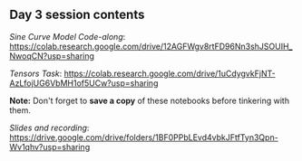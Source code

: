 ## Day 3 session contents

*Sine Curve Model Code-along*: https://colab.research.google.com/drive/12AGFWgv8rtFD96Nn3shJSOUIH_NwoqCN?usp=sharing

*Tensors Task*: https://colab.research.google.com/drive/1uCdygvkFjNT-AzLfojUG6VbMH1of5UCw?usp=sharing

**Note:** Don't forget to **save a copy** of these notebooks before tinkering with them. 

*Slides and recording*: https://drive.google.com/drive/folders/1BF0PPbLEvd4vbkJFtfTyn3Qpn-Wv1qhv?usp=sharing
